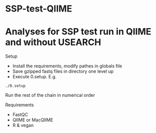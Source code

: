 # SSP-test-QIIME
Analyses for SSP test run in QIIME and without USEARCH
==

Setup
* Install the requirements, modify pathes in globals file
* Save gzipped fastq files in directory one level up
* Execute 0.setup. E.g.
```
./0.setup
```

Run the rest of the chain in numerical order

Requirements
* FastQC
* QIIME or MacQIIME
* R & vegan
